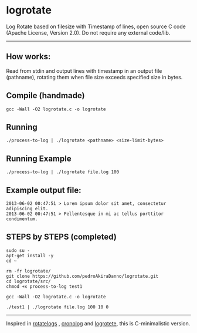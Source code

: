 # logrotate

Log Rotate based on filesize with Timestamp of lines, open source C code (Apache License, Version 2.0). Do not require any external code/lib.

---

## How works:

Read from stdin and output lines with timestamp in an output file (pathname), rotating them when file size exceeds specified size in bytes.

## Compile (handmade)

    gcc -Wall -O2 logrotate.c -o logrotate

## Running

    ./process-to-log | ./logrotate <pathname> <size-limit-bytes>


## Running Example

    ./process-to-log | ./logrotate file.log 100    

## Example output file:

    2013-06-02 00:47:51 > Lorem ipsum dolor sit amet, consectetur adipiscing elit.
    2013-06-02 00:47:51 > Pellentesque in mi ac tellus porttitor condimentum.



## STEPS by STEPS (completed)
    sudo su - 
    apt-get install -y
    cd ~

    rm -fr logrotate/
    git clone https://github.com/pedroAkiraDanno/logrotate.git
    cd logrotate/src/
    chmod +x process-to-log test1

    gcc -Wall -O2 logrotate.c -o logrotate

    ./test1 | ./logrotate file.log 100 10 0






---
Inspired in [rotatelogs](http://httpd.apache.org/docs/2.2/programs/rotatelogs.html) , [cronolog](http://cronolog.org/) and [logrotete](https://github.com/ggrandes/logrotate), this is C-minimalistic version.
